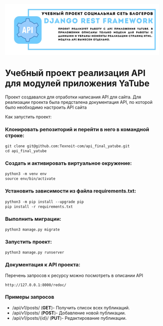 ![Документация](head.jpg)
# Учебный проект реализация API для модулей приложения YaTube
Проект создавался для отработки написания API для сайта.
Для реализации проекта была предсталена документация API, 
по которой было необходимо настроить API сайта

Как запустить проект:
### Клонировать репозиторий и перейти в него в командной строке:
```
git clone git@github.com:Texnoit-com/api_final_yatube.git
cd api_final_yatube
```
### Cоздать и активировать виртуальное окружение:
```
python3 -m venv env
source env/bin/activate
```
### Установить зависимости из файла requirements.txt:
```
python3 -m pip install --upgrade pip
pip install -r requirements.txt
```
### Выполнить миграции:
```
python3 manage.py migrate
```
### Запустить проект:
```
python3 manage.py runserver
```
### Документация к API проекта:

Перечень запросов к ресурсу можно посмотреть в описании API

```
http://127.0.0.1:8000/redoc/
```

### Примеры запросов

- /api/v1/posts/ (**GET**)- Получить список всех публикаций.
- /api/v1/posts/ (**POST**)- Добавление новой публикации.
- /api/v1/posts/{id}/ (**PUT**)- Редактирование публикации.